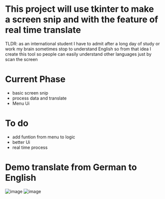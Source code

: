 
# This project will use tkinter to make a screen snip and with the feature of real time translate

TLDR: as an international student I have to admit after a long day of study or work my brain sometimes stop to understand English so from that idea I create this tool so people can easily understand other languages just by scan the screen 

# Current Phase
- basic screen snip 
- process data and translate
- Menu Ui
# To do
- add funtion from menu to logic
- better Ui
- real time process


# Demo translate from German to English
![image](https://user-images.githubusercontent.com/33323750/167314356-e90ad15a-0abe-49b9-8fbb-aa841ad8514c.png)
![image](https://user-images.githubusercontent.com/33323750/167314404-22005d44-b744-4b1c-b005-72e9a2fc7e46.png)
